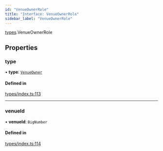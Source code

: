 ```yaml
---
id: "VenueOwnerRole"
title: "Interface: VenueOwnerRole"
sidebar_label: "VenueOwnerRole"
---
```


[types](../../../modules/Types/Types.md).VenueOwnerRole

## Properties

### type

• **type**: [`VenueOwner`](../../../enums/Types/RoleType/RoleType.md#venueowner)

#### Defined in

[types/index.ts:113](https://github.com/PolymeshAssociation/polymesh-sdk/blob/95e180d2/src/types/index.ts#L113)

___

### venueId

• **venueId**: `BigNumber`

#### Defined in

[types/index.ts:114](https://github.com/PolymeshAssociation/polymesh-sdk/blob/95e180d2/src/types/index.ts#L114)
